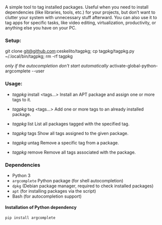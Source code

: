 A simple tool to tag installed packages.
Useful when you need to install dependencies (like libraries, tools, etc.) for your projects, but don’t want to clutter your system with unnecessary stuff afterward.
You can also use it to tag apps for specific tasks, like video editing, virtualization, productivity, or anything else you have on your PC.

### Setup:
git clone git@github.com:ceskelito/tagpkg; 
cp tagpkg/tagpkg.py ~/.local/bin/tagpkg; 
rm -rf tagpkg

*only if the autocompletion don't start automatically*
activate-global-python-argcomplete --user

### Usage:
- *tagpkg* install <package> <tags...>
  Install an APT package and assign one or more tags to it.

- *tagpkg* tag <package> <tags...>
  Add one or more tags to an already installed package.

- *tagpkg* list <tag>
 List all packages tagged with the specified tag.

- *tagpkg* tags <package>
 Show all tags assigned to the given package.

- *tagpkg* untag <package> <tag>
 Remove a specific tag from a package.

- *tagpkg* remove <package>
 Remove all tags associated with the package.

### Dependencies

- Python 3
- `argcomplete` Python package (for shell autocompletion)
- `dpkg` (Debian package manager, required to check installed packages)
- `apt` (for installing packages via the script)
- Bash (for autocompletion support)

#### Installation of Python dependency

```bash
pip install argcomplete
